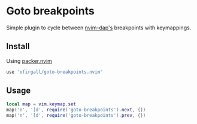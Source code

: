 # Goto breakpoints
Simple plugin to cycle between [nvim-dap's](https://github.com/mfussenegger/nvim-dap) breakpoints with keymappings.

## Install
Using [packer.nvim](https://github.com/wbthomason/packer.nvim)
```lua
use 'ofirgall/goto-breakpoints.nvim'
```

## Usage
```lua
local map = vim.keymap.set
map('n', ']d', require('goto-breakpoints').next, {})
map('n', '[d', require('goto-breakpoints').prev, {})
```
